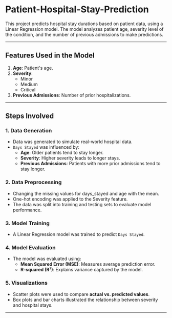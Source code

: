 # Patient-Hospital-Stay-Prediction

This project predicts hospital stay durations based on patient data, using a Linear Regression model. The model analyzes patient age, severity level of the condition, and the number of previous admissions to make predictions.

---

## Features Used in the Model

1. **Age**: Patient's age.
2. **Severity**:
   - Minor
   - Medium
   - Critical
3. **Previous Admissions**: Number of prior hospitalizations.

---

## Steps Involved

### 1. Data Generation
- Data was generated to simulate real-world hospital data.
- `Days Stayed` was influenced by:
  - **Age**: Older patients tend to stay longer.
  - **Severity**: Higher severity leads to longer stays.
  - **Previous Admissions**: Patients with more prior admissions tend to stay longer.

### 2. Data Preprocessing
- Changing the missing values for days_stayed and age with the mean.
- One-hot encoding was applied to the Severity feature.
- The data was split into training and testing sets to evaluate model performance.

### 3. Model Training
- A Linear Regression model was trained to predict `Days Stayed`.

### 4. Model Evaluation
- The model was evaluated using:
  - **Mean Squared Error (MSE)**: Measures average prediction error.
  - **R-squared (R²)**: Explains variance captured by the model.

### 5. Visualizations
- Scatter plots were used to compare **actual vs. predicted values**.
- Box plots and bar charts illustrated the relationship between severity and hospital stays.
---
